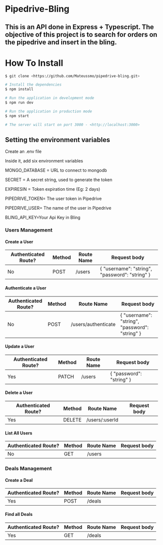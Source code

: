 # Pipedrive-Bling

## This is an API done in Express + Typescript. The objective of this project is to search for orders on the pipedrive and insert in the bling.

# How To Install

```bash
$ git clone <https://github.com/Mateussmo/pipedrive-bling.git>

# Install the dependencies
$ npm install

# Run the application in development mode
$ npm run dev

# Run the application in production mode
$ npm start

# The server will start on port 3000 - <http://localhost:3000>
```

## Setting the environment variables

Create an .env file

Inside it, add six environment variables

MONGO_DATABASE = URL to connect to mongodb

SECRET = A secret string, used to generate the token

EXPIRESIN = Token expiration time (Eg: 2 days)

PIPEDRIVE_TOKEN= The user token in Pipedrive

PIPEDRIVE_USER= The name of the user in Pipedrive

BLING_API_KEY=Your Api Key in Bling

### Users Management

#### Create a User

| Authenticated Route? | Method | Route Name | Request body                                   |
| -------------------- | ------ | ---------- | ---------------------------------------------- |
| No                   | POST   | /users     | { "username": "string", "password": "string" } |

#### Authenticate a User

| Authenticated Route? | Method | Route Name          | Request body                                   |
| -------------------- | ------ | ------------------- | ---------------------------------------------- |
| No                   | POST   | /users/authenticate | { "username": "string", "password": "string" } |

#### Update a User

| Authenticated Route? | Method | Route Name | Request body             |
| -------------------- | ------ | ---------- | ------------------------ |
| Yes                  | PATCH  | /users     | { "password": "string" } |

#### Delete a User

| Authenticated Route? | Method | Route Name     | Request body |
| -------------------- | ------ | -------------- | ------------ |
| Yes                  | DELETE | /users/:userId |              |

#### List All Users

| Authenticated Route? | Method | Route Name | Request body |
| -------------------- | ------ | ---------- | ------------ |
| No                   | GET    | /users     |              |

### Deals Management

#### Create a Deal

| Authenticated Route? | Method | Route Name | Request body |
| -------------------- | ------ | ---------- | ------------ |
| Yes                  | POST   | /deals     |              |

#### Find all Deals

| Authenticated Route? | Method | Route Name | Request body |
| -------------------- | ------ | ---------- | ------------ |
| Yes                  | GET    | /deals     |              |
